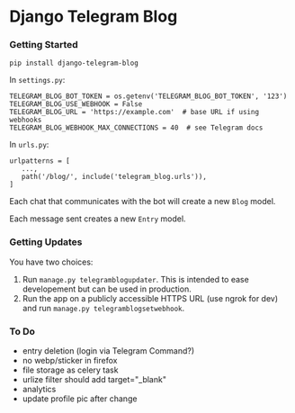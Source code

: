 # Django Telegram Blog


### Getting Started

```
pip install django-telegram-blog
```

In `settings.py`:

```
TELEGRAM_BLOG_BOT_TOKEN = os.getenv('TELEGRAM_BLOG_BOT_TOKEN', '123')
TELEGRAM_BLOG_USE_WEBHOOK = False
TELEGRAM_BLOG_URL = 'https://example.com'  # base URL if using webhooks
TELEGRAM_BLOG_WEBHOOK_MAX_CONNECTIONS = 40  # see Telegram docs
```

In `urls.py`:

```
urlpatterns = [
   ...,
   path('/blog/', include('telegram_blog.urls')), 
]
```

Each chat that communicates with the bot will create a new `Blog` model.

Each message sent creates a new `Entry` model.

### Getting Updates

You have two choices:

1. Run `manage.py telegramblogupdater`. This is intended to ease developement but can be used in production.
2. Run the app on a publicly accessible HTTPS URL (use ngrok for dev) and run `manage.py telegramblogsetwebhook`.

### To Do

- entry deletion (login via Telegram Command?)
- no webp/sticker in firefox
- file storage as celery task
- urlize filter should add target="_blank"
- analytics
- update profile pic after change
